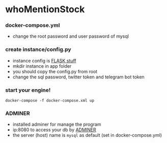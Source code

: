 # whoMentionStock

### docker-compose.yml
- change the root password and user password of mysql

### create instance/config.py
- instance config is [FLASK stuff](https://flask.palletsprojects.com/en/1.1.x/config/)
- mkdir instance in app folder
- you should copy the config.py from root 
- change the sql password, twitter token and telegram bot token 

### start your engine!
`docker-compose -f docker-compose.xml up`

### ADMINER
- installed adminer for manage the program
- ip:8080 to access your db by [ADMINER](https://www.adminer.org/)
- the server (host) name is `mysql` as default (set in docker-compose.yml)
